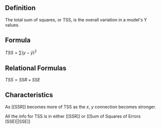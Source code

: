 ## Definition
The total sum of squares, or TSS, is the overall variation in a model's Y values.

## Formula
$TSS = ∑(y-\bar{y})^2$

## Relational Formulas
$TSS = SSR + SSE$
## Characteristics 
As [[SSR]] becomes more of TSS as the $x$, $y$ connection becomes stronger.

All the info for TSS is in either [[SSR]] or [[Sum of Squares of Errors (SSE)||SSE]]

